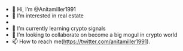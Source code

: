 - 👋 Hi, I’m @Anitamiller1991
- 👀 I’m interested in real estate
- 
- 🌱 I’m currently learning crypto signals
- 💞️ I’m looking to collaborate on become a big mogul in crypto world 
- 📫 How to reach me(https://twitter.com/anitamiller1991). 

<!---
Anitamiller1991/Anitamiller1991 is a ✨ special ✨ repository because its `README.md` (this file) appears on your GitHub profile.
You can click the Preview link to take a look at your changes.
--->
